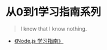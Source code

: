 # 从0到1学习指南系列

> I know that I know nothing. 

* [《Node.js 学习指南》](https://aaronlamz.github.io/node-learning-ebook)
